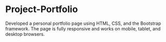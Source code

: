 # Project-Portfolio

Developed a personal portfolio page using HTML, CSS, and the Bootstrap framework. The page is fully responsive and works on mobile, tablet, and desktop browsers.
